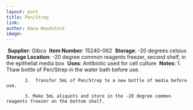 ```yaml
---
layout: post 
title: Pen/Strep
link: 
author: Dana Woodstock 
image: 
---
```

​
**Supplier**: Gibco
​
**Item Number**: 15240-062
​
**Storage**: -20 degrees celsius
​
**Storage Location**: -20 degree common reagents freezer, second shelf, in the epithelial media box 
​
**Uses**: Antibiotic used for cell culture
​
**Notes**: 1. Thaw bottle of Pen/Strep in the water bath before use. 

		   2.  Transfer 5mL of Pen/Strep to a new bottle of media before use. 
		   
		   3. Make 5mL aliquots and store in the -20 degree common reagents freezer on the bottom shelf. 
